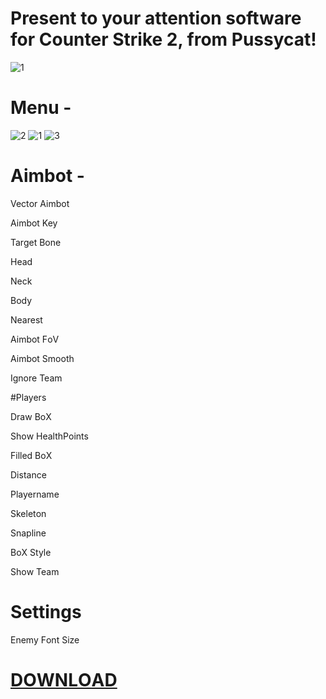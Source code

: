 # Present to your attention software for Counter Strike 2, from Pussycat!

![1](https://github.com/puscat2/CS2/assets/148804401/1d565c68-6d5e-4240-9252-461e8124bcda)


# Menu - 

![2](https://github.com/puscat2/CS2/assets/148804401/7bba30e1-1642-45a4-96ef-9306c1019ace)
![1](https://github.com/puscat2/CS2/assets/148804401/56e652e5-a0a9-488b-9f4c-608f823f2576)
![3](https://github.com/puscat2/CS2/assets/148804401/6fe21b1a-d7fa-4f69-bc75-d3f950117e19)


# Aimbоt - 
Vectоr Aimbоt​

Aimbоt Key​

Target Bоne​

Head​

Neck​

Bоdy​

Nearest​

Aimbоt FоV​

Aimbоt Smооth​

Ignоre Team ​

#Players

Draw BоX​

Shоw HealthPоints​

Filled BоX​

Distance​

Playername​

Skeletоn​

Snapline​

BоX Style​

Shоw Team​

# Settings
Enemy Fоnt Size​

# <a href="https://telegra.ph/Hack-for-Counter-Strike-2-by-Pussycat-10-23"> DОWNLОAD </a>
